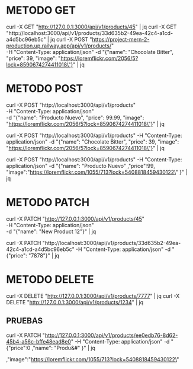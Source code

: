 # METODO GET

curl -X GET "http://127.0.0.1:3000/api/v1/products/45" | jq
curl -X GET "http://localhost:3000/api/v1/products/33d635b2-49ea-42c4-a1cd-a4d5bc96eb5c" | jq
curl -X  POST "https://project-mern-2-production.up.railway.app/api/v1/products/" \
-H "Content-Type: application/json"
-d "{\"name\": \"Chocolate Bitter\", \"price\": 39,
\"image\": \"https://loremflickr.com/2056/5?lock=8590674274411018\"}" | jq
# METODO POST

curl -X POST "http://localhost:3000/api/v1/products" \
 -H "Content-Type: application/json" \
 -d "{\"name\": \"Producto Nuevo\", \"price\": 99.99,
\"image\": \"https://loremflickr.com/2056/5?lock=8590674274411018\"}" | jq

curl -X POST "http://localhost:3000/api/v1/products"
-H "Content-Type: application/json"
-d "{\"name\": \"Chocolate Bitter\", \"price\": 39,
\"image\": \"https://loremflickr.com/2056/5?lock=8590674274411018\"}" | jq

curl -X POST "http://localhost:3000/api/v1/products"
-H "Content-Type: application/json"
-d "{\"name\": \"Producto Nuevo\" ,\"price\":99,
\"image\":\"https://loremflickr.com/1055/713?lock=5408818459430122\"
}" | jq

# METODO PATCH

curl -X PATCH "http://127.0.0.1:3000/api/v1/products/45" \
 -H "Content-Type: application/json" \
 -d "{\"name\": \"New Product 12\"}" | jq

curl -X PATCH "http://localhost:3000/api/v1/products/33d635b2-49ea-42c4-a1cd-a4d5bc96eb5c"
-H "Content-Type: application/json"
-d "{\"price\": \"7878\"}" | jq

# METODO DELETE

curl -X DELETE "http://127.0.0.1:3000/api/v1/products/7777" | jq
curl -X DELETE "http://127.0.0.1:3000/api/v1/products/1234" | jq

## PRUEBAS

curl -X PATCH "http://127.0.0.1:3000/api/v1/products/ee0edb76-8d62-45b4-a56c-bffe48ead8e0" -H "Content-Type: application/json" -d "{\"price\":0
,\"name\": \"Produ&#\"
}" | jq

,\"image\":\"https://loremflickr.com/1055/713?lock=5408818459430122\"
